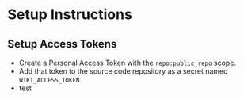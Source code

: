 # Setup Instructions

## Setup Access Tokens

* Create a Personal Access Token with the `repo:public_repo` scope.
* Add that token to the source code repository as a secret named
  `WIKI_ACCESS_TOKEN`.
* test